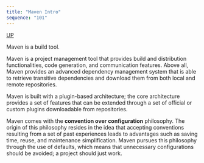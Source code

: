 ```yaml
---
title: "Maven Intro"
sequence: "101"
---
```


[UP](/maven.html)


Maven is a build tool.

Maven is a project management tool
that provides build and distribution functionalities, code generation, and communication features.
Above all, Maven provides an advanced dependency management system
that is able to retrieve transitive dependencies and download them from both local and remote repositories.

Maven is built with a plugin-based architecture;
the core architecture provides a set of features that can be extended
through a set of official or custom plugins downloadable from repositories.

Maven comes with the **convention over configuration** philosophy.
The origin of this philosophy resides in the idea
that accepting conventions resulting from a set of past experiences leads to advantages
such as saving time, reuse, and maintenance simplification.
Maven pursues this philosophy through the use of defaults,
which means that unnecessary configurations should be avoided; a project should just work.

